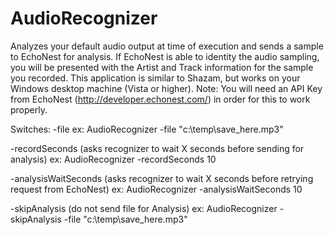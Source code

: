 AudioRecognizer
===============
Analyzes your default audio output at time of execution and sends a sample to EchoNest for analysis. If EchoNest is able to identity the audio sampling, you will be presented with the Artist and Track information for the sample you recorded. This application is similar to Shazam, but works on your Windows desktop machine (Vista or higher). Note: You will need an API Key from EchoNest (http://developer.echonest.com/) in order for this to work properly.

Switches: 
-file
ex: AudioRecognizer -file "c:\temp\save_here.mp3"

-recordSeconds (asks recognizer to wait X seconds before sending for analysis)
ex: AudioRecognizer -recordSeconds 10

-analysisWaitSeconds (asks recognizer to wait X seconds before retrying request from EchoNest)
ex: AudioRecognizer -analysisWaitSeconds 10

-skipAnalysis (do not send file for Analysis)
ex: AudioRecognizer -skipAnalysis -file "c:\temp\save_here.mp3"
